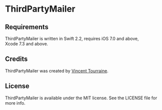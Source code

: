 # ThirdPartyMailer


## Requirements

ThirdPartyMailer is written in Swift 2.2, requires iOS 7.0 and above, Xcode 7.3 and above.


## Credits

ThirdPartyMailer was created by [Vincent Tourraine](http://www.vtourraine.net).


## License

ThirdPartyMailer is available under the MIT license. See the LICENSE file for more info.
